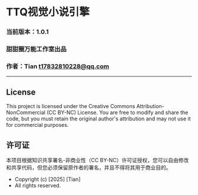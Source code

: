 # TTQ视觉小说引擎
### 当前版本：1.0.1
### 甜甜圈万能工作室出品
### 作者：Tian <t17832810228@qq.com>

---


## License
This project is licensed under the Creative Commons Attribution-NonCommercial (CC BY-NC) License. You are free to modify and share the code, but you must retain the original author's attribution and may not use it for commercial purposes.

## 许可证
本项目根据知识共享署名-非商业性（CC BY-NC）许可证授权，您可以自由修改和共享代码，但您必须保留原作者的署名，并且不得将其用于商业目的。


* Copyright (c) [2025] [Tian]
* All rights reserved.
